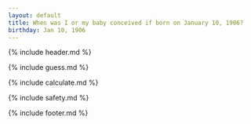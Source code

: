```yaml
---
layout: default
title: When was I or my baby conceived if born on January 10, 1906?
birthday: Jan 10, 1906
---
```


{% include header.md %}

{% include guess.md %}

{% include calculate.md %}

{% include safety.md %}

{% include footer.md %}



